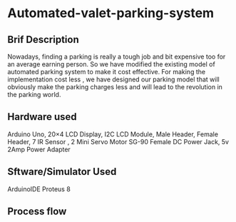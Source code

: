 # Automated-valet-parking-system

## Brif Description
 Nowadays, finding a parking is really a tough job and bit expensive too for an average earning person. So we have modified the existing model of automated parking system to make it cost effective. For making the implementation cost less , we have designed our parking model that will obviously make the parking charges less and will lead to the revolution in the parking world.

## Hardware used 
Arduino Uno,
20×4 LCD Display,
I2C LCD Module,
Male Header,
Female Header,
7 IR Sensor ,
2 Mini Servo Motor SG-90 
Female DC Power Jack,
5v 2Amp Power Adapter

## Sftware/Simulator Used
ArduinoIDE
Proteus 8 

## Process flow
